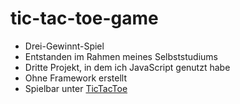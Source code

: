 # tic-tac-toe-game

- Drei-Gewinnt-Spiel
- Entstanden im Rahmen meines Selbststudiums
- Dritte Projekt, in dem ich JavaScript genutzt habe
- Ohne Framework erstellt
- Spielbar unter [TicTacToe](https://mb-tictactoe.web.app/)
